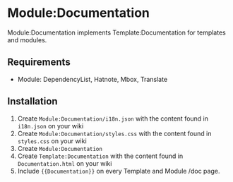 # Module:Documentation
Module:Documentation implements Template:Documentation for templates and modules.

## Requirements
- Module: DependencyList, Hatnote, Mbox, Translate
## Installation
1. Create <code>Module:Documentation/i18n.json</code> with the content found in <code>i18n.json</code> on your wiki
2. Create <code>Module:Documentation/styles.css</code> with the content found in <code>styles.css</code> on your wiki
3. Create <code>Module:Documentation</code>
4. Create <code>Template:Documentation</code> with the content found in <code>Documentation.html</code> on your wiki
5. Include <code>{{Documentation}}</code> on every Template and Module /doc page.
